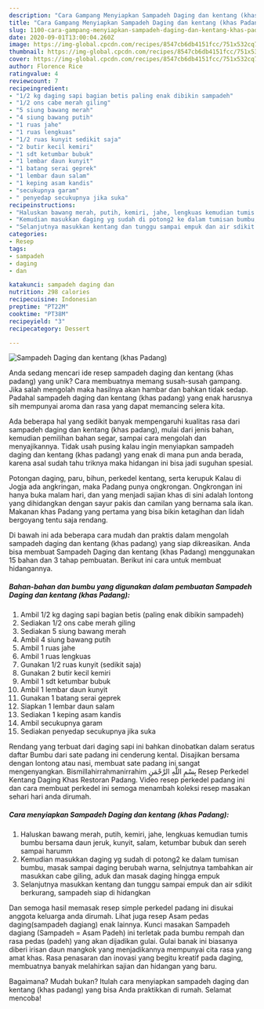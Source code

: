 ```yaml
---
description: "Cara Gampang Menyiapkan Sampadeh Daging dan kentang (khas Padang) Anti Gagal"
title: "Cara Gampang Menyiapkan Sampadeh Daging dan kentang (khas Padang) Anti Gagal"
slug: 1100-cara-gampang-menyiapkan-sampadeh-daging-dan-kentang-khas-padang-anti-gagal
date: 2020-09-01T13:00:04.260Z
image: https://img-global.cpcdn.com/recipes/8547cb6db4151fcc/751x532cq70/sampadeh-daging-dan-kentang-khas-padang-foto-resep-utama.jpg
thumbnail: https://img-global.cpcdn.com/recipes/8547cb6db4151fcc/751x532cq70/sampadeh-daging-dan-kentang-khas-padang-foto-resep-utama.jpg
cover: https://img-global.cpcdn.com/recipes/8547cb6db4151fcc/751x532cq70/sampadeh-daging-dan-kentang-khas-padang-foto-resep-utama.jpg
author: Florence Rice
ratingvalue: 4
reviewcount: 7
recipeingredient:
- "1/2 kg daging sapi bagian betis paling enak dibikin sampadeh"
- "1/2 ons cabe merah giling"
- "5 siung bawang merah"
- "4 siung bawang putih"
- "1 ruas jahe"
- "1 ruas lengkuas"
- "1/2 ruas kunyit sedikit saja"
- "2 butir kecil kemiri"
- "1 sdt ketumbar bubuk"
- "1 lembar daun kunyit"
- "1 batang serai geprek"
- "1 lembar daun salam"
- "1 keping asam kandis"
- "secukupnya garam"
- " penyedap secukupnya jika suka"
recipeinstructions:
- "Haluskan bawang merah, putih, kemiri, jahe, lengkuas kemudian tumis bumbu bersama daun jeruk, kunyit, salam, ketumbar bubuk dan sereh sampai harumm"
- "Kemudian masukkan daging yg sudah di potong2 ke dalam tumisan bumbu, masak sampai daging berubah warna, selnjutnya tambahkan air masukkan cabe giling, aduk dan masak daging hingga empuk"
- "Selanjutnya masukkan kentang dan tunggu sampai empuk dan air sdikit berkurang, sampadeh siap di hidangkan"
categories:
- Resep
tags:
- sampadeh
- daging
- dan

katakunci: sampadeh daging dan 
nutrition: 298 calories
recipecuisine: Indonesian
preptime: "PT22M"
cooktime: "PT38M"
recipeyield: "3"
recipecategory: Dessert

---
```



![Sampadeh Daging dan kentang (khas Padang)](https://img-global.cpcdn.com/recipes/8547cb6db4151fcc/751x532cq70/sampadeh-daging-dan-kentang-khas-padang-foto-resep-utama.jpg)

Anda sedang mencari ide resep sampadeh daging dan kentang (khas padang) yang unik? Cara membuatnya memang susah-susah gampang. Jika salah mengolah maka hasilnya akan hambar dan bahkan tidak sedap. Padahal sampadeh daging dan kentang (khas padang) yang enak harusnya sih mempunyai aroma dan rasa yang dapat memancing selera kita.

Ada beberapa hal yang sedikit banyak mempengaruhi kualitas rasa dari sampadeh daging dan kentang (khas padang), mulai dari jenis bahan, kemudian pemilihan bahan segar, sampai cara mengolah dan menyajikannya. Tidak usah pusing kalau ingin menyiapkan sampadeh daging dan kentang (khas padang) yang enak di mana pun anda berada, karena asal sudah tahu triknya maka hidangan ini bisa jadi suguhan spesial.

Potongan daging, paru, bihun, perkedel kentang, serta kerupuk Kalau di Jogja ada angkringan, maka Padang punya ongkrongan. Ongkrongan ini hanya buka malam hari, dan yang menjadi sajian khas di sini adalah lontong yang dihidangkan dengan sayur pakis dan camilan yang bernama sala ikan. Makanan khas Padang yang pertama yang bisa bikin ketagihan dan lidah bergoyang tentu saja rendang.


Di bawah ini ada beberapa cara mudah dan praktis dalam mengolah sampadeh daging dan kentang (khas padang) yang siap dikreasikan. Anda bisa membuat Sampadeh Daging dan kentang (khas Padang) menggunakan 15 bahan dan 3 tahap pembuatan. Berikut ini cara untuk membuat hidangannya.

<!--inarticleads1-->

##### Bahan-bahan dan bumbu yang digunakan dalam pembuatan Sampadeh Daging dan kentang (khas Padang):

1. Ambil 1/2 kg daging sapi bagian betis (paling enak dibikin sampadeh)
1. Sediakan 1/2 ons cabe merah giling
1. Sediakan 5 siung bawang merah
1. Ambil 4 siung bawang putih
1. Ambil 1 ruas jahe
1. Ambil 1 ruas lengkuas
1. Gunakan 1/2 ruas kunyit (sedikit saja)
1. Gunakan 2 butir kecil kemiri
1. Ambil 1 sdt ketumbar bubuk
1. Ambil 1 lembar daun kunyit
1. Gunakan 1 batang serai geprek
1. Siapkan 1 lembar daun salam
1. Sediakan 1 keping asam kandis
1. Ambil secukupnya garam
1. Sediakan  penyedap secukupnya jika suka


Rendang yang terbuat dari daging sapi ini bahkan dinobatkan dalam seratus daftar Bumbu dari sate padang ini cenderung kental. Disajikan bersama dengan lontong atau nasi, membuat sate padang ini sangat mengenyangkan. Bismillahirrahmanirrahim بِسْمِ اللَّهِ الرَّحْمَنِ Resep Perkedel Kentang Daging Khas Restoran Padang. Video resep perkedel padang ini dan cara membuat perkedel ini semoga menambah koleksi resep masakan sehari hari anda dirumah. 

<!--inarticleads2-->

##### Cara menyiapkan Sampadeh Daging dan kentang (khas Padang):

1. Haluskan bawang merah, putih, kemiri, jahe, lengkuas kemudian tumis bumbu bersama daun jeruk, kunyit, salam, ketumbar bubuk dan sereh sampai harumm
1. Kemudian masukkan daging yg sudah di potong2 ke dalam tumisan bumbu, masak sampai daging berubah warna, selnjutnya tambahkan air masukkan cabe giling, aduk dan masak daging hingga empuk
1. Selanjutnya masukkan kentang dan tunggu sampai empuk dan air sdikit berkurang, sampadeh siap di hidangkan


Dan semoga hasil memasak resep simple perkedel padang ini disukai anggota keluarga anda dirumah. Lihat juga resep Asam pedas daging(sampadeh dagiang) enak lainnya. Kunci masakan Sampadeh dagiang (Sampadeh = Asam Padeh) ini terletak pada bumbu rempah dan rasa pedas (padeh) yang akan dijadikan gulai. Gulai banak ini biasanya diberi irisan daun mangkok yang menjadikannya mempunyai cita rasa yang amat khas. Rasa penasaran dan inovasi yang begitu kreatif pada daging, membuatnya banyak melahirkan sajian dan hidangan yang baru. 

Bagaimana? Mudah bukan? Itulah cara menyiapkan sampadeh daging dan kentang (khas padang) yang bisa Anda praktikkan di rumah. Selamat mencoba!
